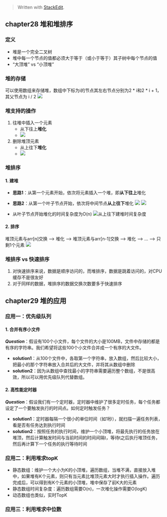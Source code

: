 


> Written with [StackEdit](https://stackedit.io/).

## chapter28 堆和堆排序
### 定义

* 堆是一个完全二叉树
* 堆中每一个节点的值都必须大于等于（或小于等于）其子树中每个节点的值
* “大顶堆” vs “小顶堆”

### 堆的存储
可以使用数组来存储堆，数组中下标为i的节点其左右节点分别为2 * i和2 * i + 1，其父节点为 i / 2
![](https://static001.geekbang.org/resource/image/4d/1e/4d349f57947df6590a2dd1364c3b0b1e.jpg)


### 堆支持的操作

1. 往堆中插入一个元素
	* 从下往上**堆化**
	* ![](https://static001.geekbang.org/resource/image/e3/0e/e3744661e038e4ae570316bc862b2c0e.jpg)
2. 删除堆顶元素
	* 从上往下**堆化**
	* ![](https://static001.geekbang.org/resource/image/11/60/110d6f442e718f86d2a1d16095513260.jpg)

### 堆排序
#### 1. 建堆
* **思路1**：从第一个元素开始，依次将元素插入一个堆，即**从下往上**堆化
* **思路2**：从第一个叶子节点开始，依次将中间节点**从上往下**堆化
![](https://static001.geekbang.org/resource/image/50/1e/50c1e6bc6fe68378d0a66bdccfff441e.jpg)
![](https://static001.geekbang.org/resource/image/aa/9d/aabb8d15b1b92d5e040895589c60419d.jpg)

* 从叶子节点开始堆化的时间复杂度为O(n)
![从上往下建堆时间复杂度](https://static001.geekbang.org/resource/image/89/d5/899b9f1b40302c9bd5a7f77f042542d5.jpg)


#### 2. 排序
堆顶元素与arr[n]交换 --> 堆化 --> 堆顶元素与arr[n-1]交换 --> 堆化 --> ... --> 只剩1个元素
![](https://static001.geekbang.org/resource/image/23/d1/23958f889ca48dbb8373f521708408d1.jpg)

### 堆排序 vs 快速排序
1. 对快速排序来说，数据是顺序访问的，而堆排序，数据是跳着访问的，对CPU缓存不是很友好
2. 对于同样的数据，堆排序的数据交换次数要多于快速排序

## chapter29 堆的应用
### 应用一：优先级队列
#### 1. 合并有序小文件
***Question***：假设有100个小文件，每个文件的大小是100MB，文件中存储的都是有序的字符串。我们希望将这些100个小文件合并成一个有序的大文件。
* **solution1**：从100个文件中，各取第一个字符串，放入数组，然后比较大小，把最小的那个字符串放入合并后的大文件，并将其从数组中删除
* **solution2**：因为从数组中查找最小的字符串需要遍历整个数组，不是很高效，所以可以用优先级队列代替数组。

#### 2. 高性能定时器
***Question***：假设我们有一个定时器，定时器中维护了很多定时任务，每个任务都设定了一个要触发执行的时间点。如何定时触发任务？
* **solution1**：定时器每隔一个很小的单位时间（如1秒），就扫描一遍任务列表，看是否有任务达到执行时间
* **solution2**：按照任务的执行时间，维护一个小顶堆，将最先执行的任务放在堆顶，然后计算触发时间与当前时间的时间间隔t，等待t之后执行堆顶任务，然后再计算下一个任务的执行等待时间

### 应用二：利用堆求topK
* 静态数组：维护一个大小为K的小顶堆，遍历数组，当堆不满，直接放入堆中，如果堆有K个元素，则只有当元素比堆顶元素大时才执行插入操作。遍历完成后，可以得到有K个元素的小顶堆，堆中保存了前K大的元素
* 静态数组时间复杂度：遍历数组需要O(n)，一次堆化操作需要O(logK)
* 动态数组也类似，实时TopK


### 应用三：利用堆求中位数


<!--stackedit_data:
eyJoaXN0b3J5IjpbLTEzOTMzNTU3ODYsLTE3NjQ4NzI3NTcsMj
AwNjEwOTI2MSw2MDg1MDgwNzAsMTI5MTMxNjA5OCwtMTY3MjU1
MTkzMCwxMzc3NTgzMjA1LDcwNDIwMTQ5NCwtNTk3ODg4NDgxLD
EwNDc1MjcyMyw4OTA0NjM3MDUsLTQwNjk2MjI4NSwtOTk5NDk2
NDMyXX0=
-->